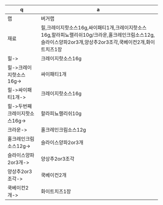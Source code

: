  q  | a
--- | ---
랩	| 버거랩
재료	| 힐,크레이지핫소스16g,싸이패티1개,크레이지핫소스16g,할라피뇨랠리쉬10g/크라운,홀크레인크림소스12g,슬라이스양파2or3개,양상추2or3조각,쿡베이컨2개,화이트치즈1장
힐->	| 크레이지핫소스16g
힐->크레이지핫소스16g->	| 싸이패티1개
힐->싸이패티1개->	| 크레이지핫소스16g
힐->두번째크레이지핫소스16g->	| 할라피뇨랠리쉬10g
크라운->	| 홀크레인크림소스12g
홀크레인크림소스12g->	|  슬라이스양파2or3개
슬라이스양파2or3개->	| 양상추2or3조각
양상추2or3조각->	| 쿡베이컨2개
쿡베이컨2개->		| 화이트치즈1장
